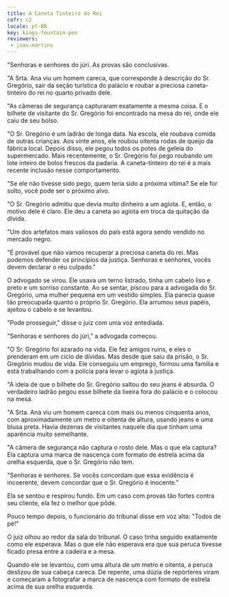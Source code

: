 ```yaml
---
title: A Caneta Tinteiro do Rei
cefr: c2
locale: pt-BR
key: kings-fountain-pen
reviewers:
 - joas-martins
---
```


"Senhoras e senhores do júri. As provas são conclusivas.

"A Srta. Ana viu um homem careca, que corresponde à descrição do Sr. Gregório, sair da seção turística do palácio e roubar a preciosa caneta-tinteiro do rei no quarto privado dele.

"As câmeras de segurança capturaram exatamente a mesma coisa. E o bilhete de visitante do Sr. Gregório foi encontrado na mesa do rei, onde ele caiu de seu bolso.

"O Sr. Gregório é um ladrão de longa data. Na escola, ele roubava comida de outras crianças. Aos vinte anos, ele roubou oitenta rodas de queijo da fábrica local. Depois disso, ele pegou todos os potes de geleia do supermercado. Mais recentemente, o Sr. Gregório foi pego roubando um lote inteiro de bolos frescos da padaria. A caneta-tinteiro do rei é a mais recente inclusão nesse comportamento.

"Se ele não tivesse sido pego, quem teria sido a próxima vítima? Se ele for solto, você pode ser o próximo alvo.

"O Sr. Gregório admitiu que devia muito dinheiro a um agiota. E, então, o motivo dele é claro. Ele deu a caneta ao agiota em troca da quitação da dívida.

"Um dos artefatos mais valiosos do país está agora sendo vendido no mercado negro.

"É provável que não vamos recuperar a preciosa caneta do rei. Mas podemos defender os princípios da justiça. Senhoras e senhores, vocês devem declarar o réu culpado."

O advogado se virou. Ele usava um terno listrado, tinha um cabelo liso e preto e um sorriso constante. Ao se sentar, piscou para a advogada do Sr. Gregório, uma mulher pequena em um vestido simples. Ela parecia quase tão preocupada quanto o próprio Sr. Gregório. Ela arrumou seus papéis, ajeitou o cabelo e se levantou.

"Pode prosseguir," disse o juiz com uma voz entediada.

"Senhoras e senhores do júri," a advogada começou.

"O Sr. Gregório foi azarado na vida. Ele fez amigos ruins, e eles o prenderam em um ciclo de dívidas. Mas desde que saiu da prisão, o Sr. Gregório mudou de vida. Ele conseguiu um emprego, formou uma família e está trabalhando com a polícia para levar o agiota à justiça.

"A ideia de que o bilhete do Sr. Gregório saltou do seu jeans é absurda. O verdadeiro ladrão pegou esse bilhete da lixeira fora do palácio e o colocou na mesa.

"A Srta. Ana viu um homem careca com mais ou menos cinquenta anos, com aproximadamente um metro e oitenta de altura, usando jeans e uma blusa preta. Havia dezenas de visitantes naquele dia que tinham uma aparência muito semelhante.

"A câmera de segurança não captura o rosto dele. Mas o que ela captura? Ela captura uma marca de nascença com formato de estrela acima da orelha esquerda, que o Sr. Gregório não tem.

"Senhoras e senhores. Se vocês concordam que essa evidência é incoerente, devem concordar que o Sr. Gregório é inocente."

Ela se sentou e respirou fundo. Em um caso com provas tão fortes contra seu cliente, ela fez o melhor que pôde.

Pouco tempo depois, o funcionário do tribunal disse em voz alta: "Todos de pé!"

O juiz olhou ao redor da sala do tribunal. O caso tinha seguido exatamente como ele esperava. Mas o que ele não esperava era que sua peruca tivesse ficado presa entre a cadeira e a mesa.

Quando ele se levantou, com uma altura de um metro e oitenta, a peruca deslizou de sua cabeça careca. De repente, uma dúzia de repórteres viram e começaram a fotografar a marca de nascença com formato de estrela acima de sua orelha esquerda.